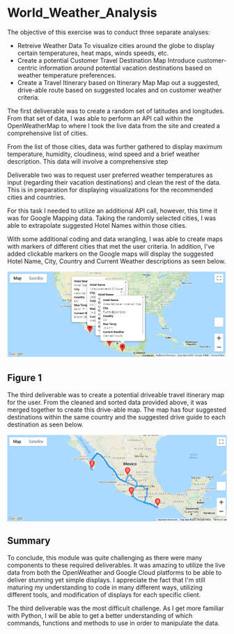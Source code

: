 # World_Weather_Analysis
The objective of this exercise was to conduct three separate analyses:

- Retreive Weather Data
    To visualize cities around the globe to display certain temperatures, heat maps, winds speeds, etc.
- Create a potential Customer Travel Destination Map
    Introduce customer-centric information around potential vacation destinations based on weather temperature preferences.
- Create a Travel Itinerary based on Itinerary Map
    Map out a suggested, drive-able route based on suggested locales and on customer weather criteria.

The first deliverable was to create a random set of latitudes and longitudes.  From that set of data, I was able to perform an API call within the OpenWeatherMap to where I took the live data from the site and created a comprehensive list of cities.  

From the list of those cities, data was further gathered to display maximum temperature, humidity, cloudiness, wind speed and a brief weather description.  This data will involve a comprehensive step

Deliverable two was to request user preferred weather temperatures as input (regarding their vacation destinations) and clean the rest of the data.  This is in preparation for displaying visualizations for the recommended cities and countries.  

For this task I needed to utilize an additional API call, however, this time it was for Google Mapping data.  Taking the randomly selected cities, I was able to extrapolate suggested Hotel Names within those cities.

With some additional coding and data wrangling, I was able to create maps with markers of different cities that met the user criteria.  In addition, I've added clickable markers on the Google maps will display the suggested Hotel Name, City, Country and Current Weather descriptions as seen below.

![WeatherPy_travel_map_markers.PNG](./Vacation_Itinerary/WeatherPy_travel_map_markers.PNG)
## Figure 1

The third deliverable was to create a potential driveable travel itinerary map for the user.  From the cleaned and sorted data provided above, it was merged together to create this drive-able map.  The map has four suggested destinations within the same country and the suggested drive guide to each destination as seen below.

![WeatherPy_travel_map.PNG](./Vacation_Itinerary/WeatherPy_travel_map.PNG)

## Summary
To conclude, this module was quite challenging as there were many components to these required deliverables.  It was amazing to utilize the live data from both the OpenWeather and Google Cloud platforms to be able to deliver stunning yet simple displays.  I appreciate the fact that I'm still maturing my understanding to code in many different ways, utilizing different tools, and modification of displays for each specific client.  

The third deliverable was the most difficult challenge.  As I get more familiar with Python, I will be able to get a better understanding of which commands, functions and methods to use in order to manipulate the data.

